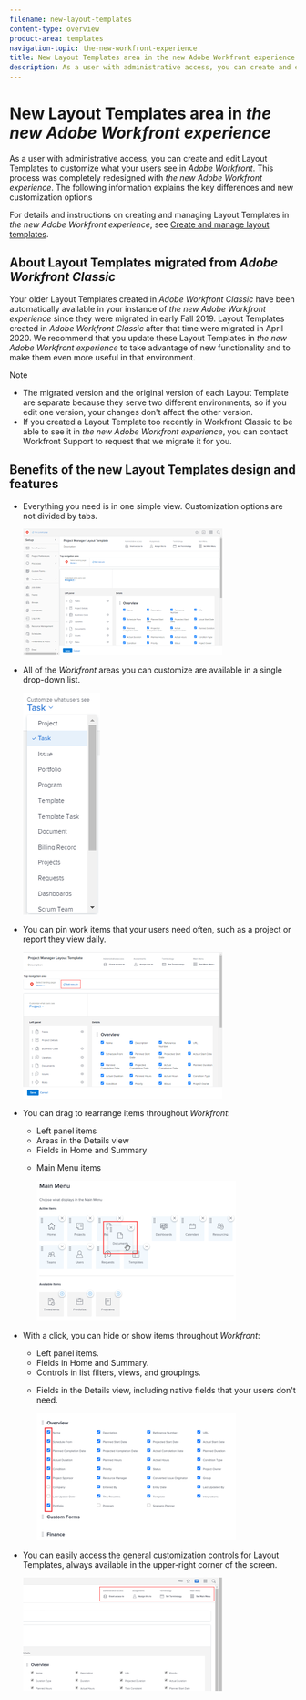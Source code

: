 ```yaml
---
filename: new-layout-templates
content-type: overview
product-area: templates
navigation-topic: the-new-workfront-experience
title: New Layout Templates area in the new Adobe Workfront experience
description: As a user with administrative access, you can create and edit Layout Templates to customize what your users see in Adobe Workfront. This process was completely redesigned with the new Adobe Workfront experience. The following information explains the key differences and new customization options
---
```


# New Layout Templates area in *the new Adobe Workfront experience*

As a user with administrative access, you can create and edit Layout Templates to customize what your users see in *Adobe Workfront*. This process was completely redesigned with *the new Adobe Workfront experience*. The following information explains the key differences and new customization options

For details and instructions on creating and managing Layout Templates in *the new Adobe Workfront experience*, see [Create and manage layout templates](../../administration-and-setup/customize-workfront/use-layout-templates/create-and-manage-layout-templates.md).

## About Layout Templates migrated from *Adobe Workfront Classic*

Your older Layout Templates created in *Adobe Workfront Classic* have been automatically available in your instance of *the new Adobe Workfront experience* since they were migrated in early Fall 2019. Layout Templates created in *Adobe Workfront Classic* after that time were migrated in April 2020. We recommend that you update these Layout Templates in *the new Adobe Workfront experience* to take advantage of new functionality and to make them even more useful in that environment.

>[!NOTE]
>
>* The migrated version and the original version of each Layout Template are separate because they serve two different environments, so if you edit one version, your changes don't affect the other version.
>* If you created a Layout Template too recently in Workfront Classic to be able to see it in *the new Adobe Workfront experience*, you can contact Workfront Support to request that we migrate it for you.
>

## Benefits of the new Layout Templates design and features

<ul> 
 <li> <p>Everything you need is in one simple view. Customization options are not divided by tabs.</p> <p> <img src="assets/layout-templates-nwe-adobe-branding-350x222.png" style="width: 350;height: 222;"> </p> </li> 
 <li>All of the <em>Workfront</em> areas you can customize are available in a single drop-down list.<p><img src="assets/customize-what-users-see.png"></p></li> 
 <li> <p>You can pin work items that your users need often, such as a project or report they view daily.</p> <p> <img src="assets/add-new-pin-adobe-branding-350x257.png" style="width: 350;height: 257;"> </p> </li> 
 <li> <p>You can drag to rearrange items throughout <em>Workfront</em>:</p> 
  <ul> 
   <li>Left panel items</li> 
   <li>Areas in the Details view</li> 
   <li>Fields in Home and Summary</li> 
   <li> <p>Main Menu items</p> <p> <img src="assets/rearrange-main-menu-items-350x246.png" style="width: 350;height: 246;"> </p> </li> 
  </ul> </li> 
 <li> <p>With a click, you can hide or show items throughout <em>Workfront</em>:</p> 
  <ul> 
   <li>Left panel items.</li> 
   <li>Fields in Home and Summary.</li> 
   <li>Controls in list filters, views, and groupings.</li> 
   <li> <p>Fields in the Details view, including native fields that your users don't need.</p> <p> <img src="assets/hide-and-show-350x224.png" style="width: 350;height: 224;"> </p> </li> 
  </ul> </li> 
 <li> <p>You can easily access the general customization controls for Layout Templates, always available in the upper-right corner of the screen.</p> <p> <img src="assets/global-options-nwe-350x199.png" style="width: 350;height: 199;"> </p> </li> 
</ul>

